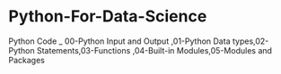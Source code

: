 # Python-For-Data-Science
Python Code _ 00-Python Input and Output ,01-Python Data types,02-Python Statements,03-Functions ,04-Built-in Modules,05-Modules and Packages
